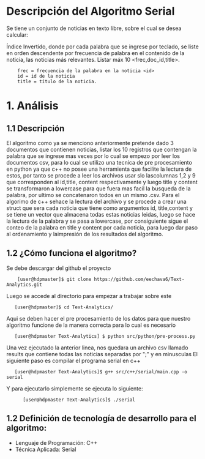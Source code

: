 # Descripción del Algoritmo Serial

Se tiene un conjunto de noticias en texto libre, sobre el cual se desea calcular:

Índice Invertido, donde por cada palabra que se ingrese por teclado, se liste en orden descendente por frecuencia de palabra en el contenido <content> de la noticia, las noticias más relevantes. Listar máx 10 <frec,doc_id,title>.

        frec = frecuencia de la palabra en la noticia <id>
        id = id de la noticia
        title = título de la noticia.

# 1. Análisis
## 1.1 Descripción

El algoritmo como ya se menciono anteriormente pretende dado 3 documentos que contienen noticias, listar los 10 registros que contengan la palabra que se ingrese mas veces
por lo cual se empezo por leer los documentos csv, para lo cual se utilizo una tecnica de pre procesamiento en python ya que c++ no posee una herramienta
que facilite la lectura de estos, por tanto se procede a leer los archivos usar slo lascolumnas 1,2 y 9 que corresponden al id,title, content respectivamente
y luego title y content se transformaron a lowercase para que fuera mas facil la busqueda de la palabra, por ultimo se concatenaron todos en un mismo .csv.
Para el algorimo de c++ sehace la lectura del archivo y se procede a crear una struct que sera cada noticia que tiene como argumentos id, title,content
y se tiene un vector que almacena todas estas noticias leidas, luego se hace la lectura de la palabra y se pasa a lowercase, por consiguiente sigue 
el conteo de la palabra en title y content por cada noticia, para luego dar paso al ordenamiento y laimpresión de los resultados del algoritmo.

## 1.2 ¿Cómo funciona el algoritmo?
 
 Se debe descargar del github el proyecto
        
        [user@hdpmaster]$ git clone https://github.com/eechava6/Text-Analytics.git

Luego se accede al directorio para empezar a trabajar sobre este
      
       [user@hdpmaster]$ cd Text-Analytics/
       
Aqui se deben hacer el pre procesamiento de los datos para que nuestro algoritmo funcione de la manera correcta para lo cual es necesario

       [user@hdpmaster Text-Analytics] $ python src/python/pre-process.py
       
Una vez ejecutado la anterior linea, nos quedara un archivo csv llamado results que contiene todas las noticias separadas por ";" y en minusculas
El siguiente paso es compilar el programa serial en c++
      
       [user@hdpmaster Text-Analytics]$ g++ src/c++/serial/main.cpp -o serial

Y para ejecutarlo simplemente se ejecuta lo siguiente:

          [user@hdpmaster Text-Analytics]$ ./serial
          
 
## 1.2 Definición de tecnología de desarrollo para el algoritmo:

* Lenguaje de Programación: C++
* Técnica Aplicada: Serial
